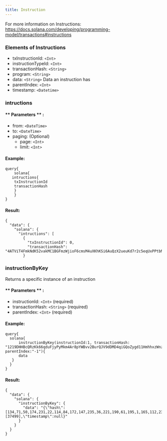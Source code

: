 ```yaml
---
title: Instruction
---
```


For more information on Instructions: https://docs.solana.com/developing/programming-model/transactions#instructions

### Elements of Instructions
* txInstructionId: `<Int>` 
* instructionTypeId: `<Int>` 
* transactionHash: `<String>` 
* program: `<String>` 
* data: `<String>` Data an instruction has
* parentIndex: `<Int>` 
* timestamp: `<Datetime>`


### intructions


#### ** Parameters ** : 
- from: `<DateTime>` 
- to: `<DateTime>` 
- paging: (Optional) 
  - page: `<Int>` 
  - limit: `<Int>`


#### Example:
```
query{
	solana{
   intructions{
    txInstructionId
    transactionHash
  	}
	}
}
```

#### Result:
```
{
  "data": {
    "solana": {
      "intructions": [
        {
          "txInstructionId": 0,
          "transactionHash": "4ATViT4FmkNdK52vakMC1BGFmzWjioF6cmsM4uXKhKSi6AuQzX2ueuKd7r2c5eqUxPPtbNCwJnH6nhAhLsj955YF"
        }
```

### instructionByKey
Returns a specific instance of an instruction

#### ** Parameters ** : 
* instructionId: `<Int>` (required) 
* transactionHash: `<String>` (required) 
* parentIndex: `<Int>` (required) 

#### Example:
```
query{
  solana{
	  instructionByKey(instructionId:1, transactionHash: "1219DHHBcQRzKk66qduFjyPyMkm4Ar8pYWBvv2BurQJV9dDMD4qiGQoZygd11HmhhxzWnzuLYC63hDQX9Yu2YAjP", parentIndex:"-1"){
      data
   }
  }
}
```

#### Result:
```
{
  "data": {
    "solana": {
      "instructionByKey": {
        "data": "{\"hash\":[134,71,50,174,231,22,114,84,172,147,235,36,221,190,61,195,1,165,112,236,109,176,46,150,57,137,159,36,217,247,180,201],\"slots\":[37499],\"timestamp\":null}"
      }
    }
  }
}
```

